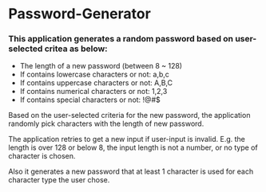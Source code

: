 # Password-Generator

### This application generates a random password based on user-selected critea as below: 

* The length of a new password (between 8 ~ 128)
* If contains lowercase characters or not: a,b,c
* If contains uppercase characters or not: A,B,C
* If contains numerical characters or not: 1,2,3
* If contains special characters or not: !@#$

Based on the user-selected criteria for the new password, the application randomly pick characters with the length of new password. 

The application retries to get a new input if user-input is invalid. 
E.g. the length is over 128 or below 8, the input length is not a number, or no type of character is chosen. 

Also it generates a new password that at least 1 character is used for each character type the user chose. 
